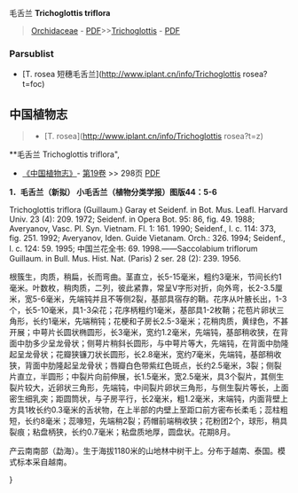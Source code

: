 毛舌兰 **Trichoglottis triflora**

> [Orchidaceae](http://www.iplant.cn/info/Orchidaceae?t=foc) - [PDF](http://www.iplant.cn/foc/pdf/Orchidaceae.pdf)>>[Trichoglottis](http://www.iplant.cn/info/Trichoglottis?t=foc) - [PDF](http://www.iplant.cn/foc/pdf/Trichoglottis.pdf)

### Parsublist

* [T.  rosea  短穗毛舌兰](http://www.iplant.cn/info/Trichoglottis rosea?t=foc)

## 中国植物志

> * [T.  rosea](http://www.iplant.cn/info/Trichoglottis rosea?t=z)

**毛舌兰 Trichoglottis triflora",

* [《中国植物志》](http://www.iplant.cn/frps)- [第19卷](http://www.iplant.cn/frps/vol/19) >> 298页 [PDF](http://www.iplant.cn/frps/pdf/19/298.pdf)

**1．毛舌兰（新拟） 小毛舌兰（植物分类学报）图版44：5-6**

Trichoglottis triflora (Guillaum.) Garay et Seidenf. in Bot. Mus. Leafl. Harvard Univ. 23 (4): 209. 1972; Seidenf. in Opera Bot. 95: 86, fig. 49. 1988; Averyanov, Vasc. Pl. Syn. Vietnam. Fl. 1: 161. 1990; Seidenf., l. c. 114: 373, fig. 251. 1992; Averyanov, Iden. Guide Vietanam. Orch.: 326. 1994; Seidenf., l. c. 124: 59. 1995; 中国兰花全书: 69. 1998.——Saccolabium triflorum Guillaum. in Bull. Mus. Hist. Nat. (Paris) 2 ser. 28 (2): 239. 1956.

根簇生，肉质，稍扁，长而弯曲。茎直立，长5-15毫米，粗约3毫米，节间长约1毫米。叶数枚，稍肉质，二列，彼此紧靠，常呈V字形对折，向外弯，长2-3.5厘米，宽5-6毫米，先端钝并且不等侧2裂，基部具宿存的鞘。花序从叶腋长出，1-3个，长5-10毫米，具1-3朵花；花序柄粗约1毫米，基部具1-2枚鞘；花苞片卵状三角形，长约1毫米，先端稍钝；花梗和子房长2.5-3毫米；花稍肉质，黄绿色，不甚开展；中萼片长圆状椭圆形，长3毫米，宽约1.2毫米，先端钝，基部稍收狭，在背面中肋多少呈龙骨状；侧萼片稍斜长圆形，与中萼片等大，先端钝，在背面中肋隆起呈龙骨状；花瓣狭镰刀状长圆形，长2.8毫米，宽约7毫米，先端钝，基部稍收狭，背面中肋隆起呈龙骨状；唇瓣白色带紫红色斑点，长约2.5毫米，3裂；侧裂片直立，半圆形；中裂片向前伸展，长1.5毫米，宽2.5毫米，具3个裂片，其侧生裂片较大，近卵状三角形，先端钝，中间裂片卵状三角形，与侧生裂片等长，上面密生细乳突；距圆筒状，与子房平行，长2毫米，粗1.2毫米，末端钝，内面背壁上方具1枚长约0.3毫米的舌状物，在上半部的内壁上至距口前方密布长柔毛；蕊柱粗短，长约8毫米；蕊喙短，先端稍2裂；药帽前端稍收狭；花粉团2个，球形，稍具裂痕；粘盘柄狭，长约0.7毫米；粘盘质地厚，圆盘状。花期8月。

产云南南部（勐海）。生于海拔1180米的山地林中树干上。分布于越南、泰国。模式标本采自越南。

}
